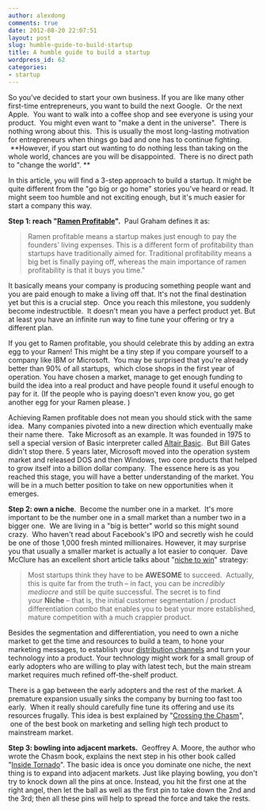 ```yaml
---
author: alexdong
comments: true
date: 2012-08-20 22:07:51
layout: post
slug: humble-guide-to-build-startup
title: A humble guide to build a startup
wordpress_id: 62
categories:
- startup
---
```


So you've decided to start your own business. If you are like many other first-time entrepreneurs, you want to build the next Google.  Or the next Apple.  You want to walk into a coffee shop and see everyone is using your product.  You might even want to "make a dent in the universe".  There is nothing wrong about this.  This is usually the most long-lasting motivation for entrepreneurs when things go bad and one has to continue fighting.  **However, if you start out wanting to do nothing less than taking on the whole world, chances are you will be disappointed.  There is no direct path to "change the world". **

In this article, you will find a 3-step approach to build a startup. It might be quite different from the "go big or go home" stories you've heard or read. It might seem too humble and not exciting enough, but it's much easier for start a company this way.

**Step 1: reach "[Ramen Profitable](http://www.paulgraham.com/ramenprofitable.html)".**  Paul Graham defines it as:


> Ramen profitable means a startup makes just enough to pay the founders' living expenses. This is a different form of profitability than startups have traditionally aimed for. Traditional profitability means a big bet is finally paying off, whereas the main importance of ramen profitability is that it buys you time."


It basically means your company is producing something people want and you are paid enough to make a living off that. It's not the final destination yet but this is a crucial step.  Once you reach this milestone, you suddenly become indestructible.  It doesn't mean you have a perfect product yet. But at least you have an infinite run way to fine tune your offering or try a different plan.

If you get to Ramen profitable, you should celebrate this by adding an extra egg to your Ramen! This might be a tiny step if you compare yourself to a company like IBM or Microsoft.  You may be surprised that you're already better than 90% of all startups,  which close shops in the first year of operation. You have chosen a market, manage to get enough funding to build the idea into a real product and have people found it useful enough to pay for it. (If the people who is paying doesn't even know you, go get another egg for your Ramen please. )

Achieving Ramen profitable does not mean you should stick with the same idea.  Many companies pivoted into a new direction which eventually make their name there.  Take Microsoft as an example. It was founded in 1975 to sell a special version of Basic interpreter called [Altair Basic](http://en.wikipedia.org/wiki/Altair_BASIC).  But Bill Gates didn't stop there. 5 years later, Microsoft moved into the operation system market and released DOS and then Windows, two core products that helped to grow itself into a billion dollar company.  The essence here is as you reached this stage, you will have a better understanding of the market. You will be in a much better position to take on new opportunities when it emerges.

**Step 2: own a niche**.  Become the number one in a market.  It's more important to be the number one in a small market than a number two in a bigger one.  We are living in a "big is better" world so this might sound crazy.  Who haven't read about Facebook's IPO and secretly wish he could be one of those 1,000 fresh minted millionaires. However, it may surprise you that usually a smaller market is actually a lot easier to conquer.  Dave McClure has an excellent short article talks about "[niche to win](http://500hats.com/niche-to-win)" strategy:


> Most startups think they have to be **AWESOME** to succeed.  Actually, this is quite far from the truth – in fact, you can be _incredibly mediocre_ and still be quite successful. The secret is to find your **Niche** – that is, the initial customer segmentation / product differentiation combo that enables you to beat your more established, mature competition with a much crappier product.




Besides the segmentation and differentiation, you need to own a niche market to get the time and resources to build a team, to hone your marketing messages, to establish your [distribution channels](http://alexdong.com/if-you-build-it-will-they-come/) and turn your technology into a product. Your technology might work for a small group of early adopters who are willing to play with latest tech, but the main stream market requires much refined off-the-shelf product.




There is a gap between the early adopters and the rest of the market. A premature expansion usually sinks the company by burning too fast too early.  When it really should carefully fine tune its offering and use its resources frugally. This idea is best explained by "[Crossing the Chasm](http://www.amazon.com/Crossing-Chasm-Marketing-High-Tech-Mainstream/dp/0066620023)",  one of the best book on marketing and selling high tech product to mainstream market.




**Step 3: bowling into adjacent markets.**  Geoffrey A. Moore, the author who wrote the Chasm book, explains the next step in his other book called "[Inside Tornado](http://www.amazon.com/Inside-Tornado-Strategies-Developing-Hypergrowth/dp/0060745819)". The basic idea is once you dominate one niche, the next thing is to expand into adjacent markets. Just like playing bowling, you don't try to knock down all the pins at once. Instead, you hit the first one at the right angel, then let the ball as well as the first pin to take down the 2nd and the 3rd; then all these pins will help to spread the force and take the rests.
